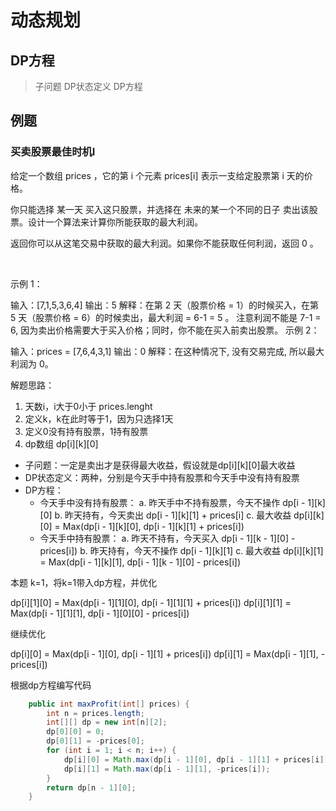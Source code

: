 # 动态规划 <!-- {docsify-ignore-all} -->


## DP方程

> 子问题
> DP状态定义
> DP方程


## 例题

### 买卖股票最佳时机I

给定一个数组 prices ，它的第 i 个元素 prices[i] 表示一支给定股票第 i 天的价格。

你只能选择 某一天 买入这只股票，并选择在 未来的某一个不同的日子 卖出该股票。设计一个算法来计算你所能获取的最大利润。

返回你可以从这笔交易中获取的最大利润。如果你不能获取任何利润，返回 0 。

 

示例 1：

输入：[7,1,5,3,6,4]
输出：5
解释：在第 2 天（股票价格 = 1）的时候买入，在第 5 天（股票价格 = 6）的时候卖出，最大利润 = 6-1 = 5 。
     注意利润不能是 7-1 = 6, 因为卖出价格需要大于买入价格；同时，你不能在买入前卖出股票。
示例 2：

输入：prices = [7,6,4,3,1]
输出：0
解释：在这种情况下, 没有交易完成, 所以最大利润为 0。

解题思路：

1. 天数i，i大于0小于 prices.lenght
2. 定义k，k在此时等于1，因为只选择1天
3. 定义0没有持有股票，1持有股票
4. dp数组 dp[i][k][0]

- 子问题：一定是卖出才是获得最大收益，假设就是dp[i][k][0]最大收益
- DP状态定义：两种，分别是今天手中持有股票和今天手中没有持有股票
- DP方程：
    - 今天手中没有持有股票：
        a. 昨天手中不持有股票，今天不操作 dp[i - 1][k][0]
        b. 昨天持有，今天卖出 dp[i - 1][k][1] + prices[i]
        c. 最大收益 dp[i][k][0] = Max(dp[i - 1][k][0], dp[i - 1][k][1] + prices[i])
    - 今天手中持有股票：
        a. 昨天不持有，今天买入 dp[i - 1][k - 1][0] - prices[i])
        b. 昨天持有，今天不操作 dp[i - 1][k][1]
        c. 最大收益 dp[i][k][1] = Max(dp[i - 1][k][1], dp[i - 1][k - 1][0] - prices[i])

本题 k=1，将k=1带入dp方程，并优化

dp[i][1][0] = Max(dp[i - 1][1][0], dp[i - 1][1][1] + prices[i])
dp[i][1][1] = Max(dp[i - 1][1][1], dp[i - 1][0][0] - prices[i])

继续优化

dp[i][0] = Max(dp[i - 1][0], dp[i - 1][1] + prices[i])
dp[i][1] = Max(dp[i - 1][1], -prices[i])

根据dp方程编写代码

```java
    public int maxProfit(int[] prices) {
        int n = prices.length;
        int[][] dp = new int[n][2];
        dp[0][0] = 0;
        dp[0][1] = -prices[0];
        for (int i = 1; i < n; i++) {
            dp[i][0] = Math.max(dp[i - 1][0], dp[i - 1][1] + prices[i]);
            dp[i][1] = Math.max(dp[i - 1][1], -prices[i]);
        }
        return dp[n - 1][0];
    }
```